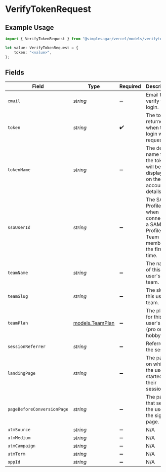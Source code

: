 # VerifyTokenRequest

## Example Usage

```typescript
import { VerifyTokenRequest } from "@simplesagar/vercel/models/verifytokenop.js";

let value: VerifyTokenRequest = {
    token: "<value>",
};
```

## Fields

| Field                                                                                    | Type                                                                                     | Required                                                                                 | Description                                                                              | Example                                                                                  |
| ---------------------------------------------------------------------------------------- | ---------------------------------------------------------------------------------------- | ---------------------------------------------------------------------------------------- | ---------------------------------------------------------------------------------------- | ---------------------------------------------------------------------------------------- |
| `email`                                                                                  | *string*                                                                                 | :heavy_minus_sign:                                                                       | Email to verify the login.                                                               |                                                                                          |
| `token`                                                                                  | *string*                                                                                 | :heavy_check_mark:                                                                       | The token returned when the login was requested.                                         |                                                                                          |
| `tokenName`                                                                              | *string*                                                                                 | :heavy_minus_sign:                                                                       | The desired name for the token. It will be displayed on the user account details.        | Your Client App Name                                                                     |
| `ssoUserId`                                                                              | *string*                                                                                 | :heavy_minus_sign:                                                                       | The SAML Profile ID, when connecting a SAML Profile to a Team member for the first time. |                                                                                          |
| `teamName`                                                                               | *string*                                                                                 | :heavy_minus_sign:                                                                       | The name of this user's team.                                                            |                                                                                          |
| `teamSlug`                                                                               | *string*                                                                                 | :heavy_minus_sign:                                                                       | The slug for this user's team.                                                           |                                                                                          |
| `teamPlan`                                                                               | [models.TeamPlan](../models/teamplan.md)                                                 | :heavy_minus_sign:                                                                       | The plan for this user's team (pro or hobby).                                            |                                                                                          |
| `sessionReferrer`                                                                        | *string*                                                                                 | :heavy_minus_sign:                                                                       | Referrer to the session.                                                                 |                                                                                          |
| `landingPage`                                                                            | *string*                                                                                 | :heavy_minus_sign:                                                                       | The page on which the user started their session.                                        |                                                                                          |
| `pageBeforeConversionPage`                                                               | *string*                                                                                 | :heavy_minus_sign:                                                                       | The page that sent the user to the signup page.                                          |                                                                                          |
| `utmSource`                                                                              | *string*                                                                                 | :heavy_minus_sign:                                                                       | N/A                                                                                      |                                                                                          |
| `utmMedium`                                                                              | *string*                                                                                 | :heavy_minus_sign:                                                                       | N/A                                                                                      |                                                                                          |
| `utmCampaign`                                                                            | *string*                                                                                 | :heavy_minus_sign:                                                                       | N/A                                                                                      |                                                                                          |
| `utmTerm`                                                                                | *string*                                                                                 | :heavy_minus_sign:                                                                       | N/A                                                                                      |                                                                                          |
| `oppId`                                                                                  | *string*                                                                                 | :heavy_minus_sign:                                                                       | N/A                                                                                      |                                                                                          |